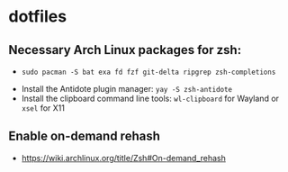 # dotfiles

## Necessary Arch Linux packages for zsh:
  * ```Shell
    sudo pacman -S bat exa fd fzf git-delta ripgrep zsh-completions
    ```
  * Install the Antidote plugin manager: `yay -S zsh-antidote`
  * Install the clipboard command line tools: `wl-clipboard` for Wayland or `xsel` for X11
    
## Enable on-demand rehash
  * https://wiki.archlinux.org/title/Zsh#On-demand_rehash
